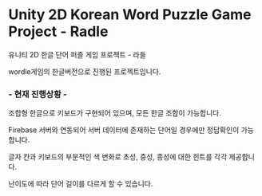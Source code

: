 # Unity 2D Korean Word Puzzle Game Project - Radle

유니티 2D 한글 단어 퍼즐 게임 프로젝트 - 라들

wordle게임의 한글버전으로 진행된 프로젝트입니다.

### - 현재 진행상황 - 

조합형 한글으로 키보드가 구현되어 있으며, 모든 한글 조합이 가능합니다.

Firebase 서버와 연동되어 서버 데이터에 존재하는 단어일 경우에만 정답확인이 가능합니다.

글자 칸과 키보드의 부분적인 색 변화로 초성, 중성, 종성에 대한 힌트를 각각 제공합니다.

난이도에 따라 단어 길이를 다르게 할 수 있습니다.
